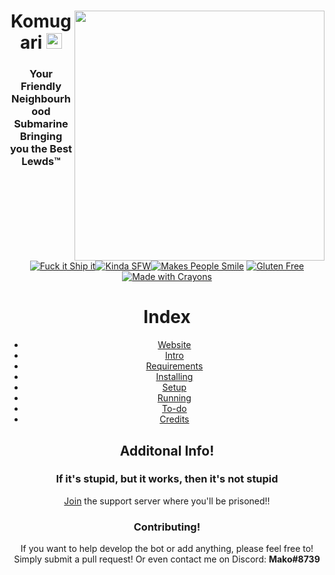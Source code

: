 <html>
    <header>
        <a href = 'https://discordapp.com/oauth2/authorize?client_id=365907645795794946&scope=bot&permissions=1043721303'>
            <img align="right" src="https://a.safe.moe/hu4ry.png" height="400">
        </a>

<h1> Komugari <a href = 'https://discordapp.com/oauth2/authorize?client_id=365907645795794946&scope=bot&permissions=1043721303'>
    <img src="https://a.safe.moe/4kKNg.png" height="25">
</a></h1>

### Your Friendly Neighbourhood Submarine Bringing you the Best Lewds™

[![Fuck it Ship it](http://forthebadge.com/images/badges/fuck-it-ship-it.svg)](https://mitorisia.github.io/Komugari/)[![Kinda SFW](http://forthebadge.com/images/badges/kinda-sfw.svg)](https://mitorisia.github.io/Komugari/)[![Makes People Smile](http://forthebadge.com/images/badges/makes-people-smile.svg)](https://mitorisia.github.io/Komugari/) [![Gluten Free](http://forthebadge.com/images/badges/gluten-free.svg)](https://mitorisia.github.io/Komugari/)[![Made with Crayons](http://forthebadge.com/images/badges/made-with-crayons.svg)](https://mitorisia.github.io/Komugari/)

# Index

- [Website](https://mitorisia.github.io/Komugari/)
- [Intro](https://github.com/Mitorisia/Komugari/wiki)
- [Requirements](https://github.com/Mitorisia/Komugari/wiki/Running-the-Bot-Yourself!#requirements)
- [Installing](https://github.com/Mitorisia/Komugari/wiki/Running-the-Bot-Yourself!#installing)
- [Setup](https://github.com/Mitorisia/Komugari/wiki/Running-the-Bot-Yourself!#setup)
- [Running](https://github.com/Mitorisia/Komugari/wiki/Running-the-Bot-Yourself!#running)
- [To-do](https://github.com/Mitorisia/Komugari/projects/1)
- [Credits](https://github.com/Mitorisia/Komugari/wiki/Credits)

## Additonal Info!

### If it's stupid, but it works, then it's not stupid

[Join](https://discord.gg/dHqWWSS) the support server where you'll be prisoned!!

### Contributing!

If you want to help develop the bot or add anything, please feel free to!  
Simply submit a pull request! Or even contact me on Discord: **Mako#8739**
